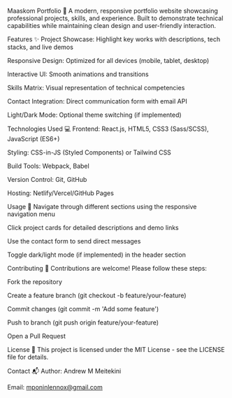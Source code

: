 Maaskom Portfolio 🌟
A modern, responsive portfolio website showcasing professional projects, skills, and experience. Built to demonstrate technical capabilities while maintaining clean design and user-friendly interaction.

Features ✨
Project Showcase: Highlight key works with descriptions, tech stacks, and live demos

Responsive Design: Optimized for all devices (mobile, tablet, desktop)

Interactive UI: Smooth animations and transitions

Skills Matrix: Visual representation of technical competencies

Contact Integration: Direct communication form with email API

Light/Dark Mode: Optional theme switching (if implemented)

Technologies Used 💻
Frontend: React.js, HTML5, CSS3 (Sass/SCSS), JavaScript (ES6+)

Styling: CSS-in-JS (Styled Components) or Tailwind CSS

Build Tools: Webpack, Babel

Version Control: Git, GitHub

Hosting: Netlify/Vercel/GitHub Pages

Usage 🚀
Navigate through different sections using the responsive navigation menu

Click project cards for detailed descriptions and demo links

Use the contact form to send direct messages

Toggle dark/light mode (if implemented) in the header section

Contributing 🤝
Contributions are welcome! Please follow these steps:

Fork the repository

Create a feature branch (git checkout -b feature/your-feature)

Commit changes (git commit -m 'Add some feature')

Push to branch (git push origin feature/your-feature)

Open a Pull Request

License 📄
This project is licensed under the MIT License - see the LICENSE file for details.

Contact 📬
Author: Andrew M Meitekini

Email: mponinlennox@gmail.com



